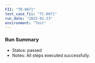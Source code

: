 ```yaml
---
FII: "TR-0071"
test_case_fii: "TC-0071"
run_date: "2025-01-23"
environment: "Test"
---
```


### Run Summary
- Status: passed
- Notes: All steps executed successfully.